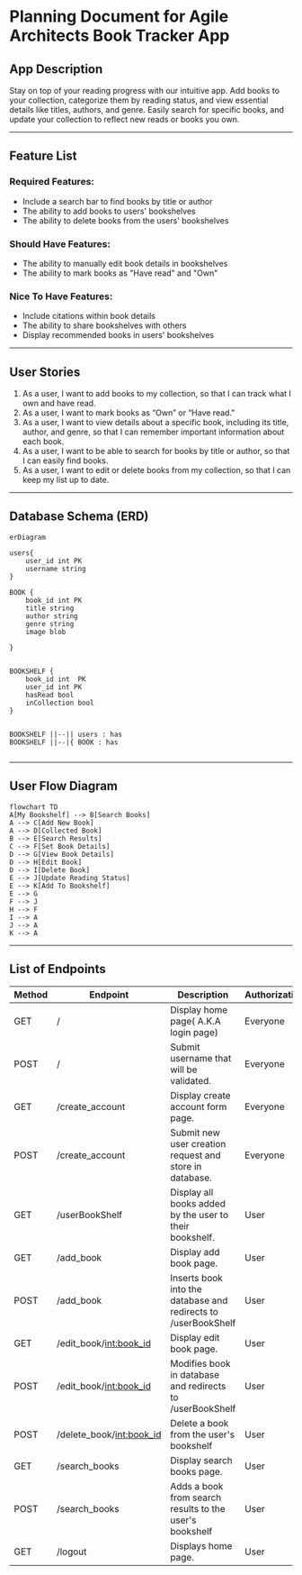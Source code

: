 # Planning Document for Agile Architects Book Tracker App

## App Description
Stay on top of your reading progress with our intuitive app. Add books to your collection, categorize them by reading status, and view essential details like titles, authors, and genre. Easily search for specific books, and update your collection to reflect new reads or books you own.

---
## Feature List

### Required Features:
* Include a search bar to find books by title or author
* The ability to add books to users' bookshelves
* The ability to delete books from the users' bookshelves
  
### Should Have Features:
* The ability to manually edit book details in bookshelves
* The ability to mark books as "Have read" and "Own"
### Nice To Have Features:
* Include citations within book details
* The ability to share bookshelves with others
* Display recommended books in users' bookshelves
---
## User Stories

1. As a user, I want to add books to my collection, so that I can track what I own and have read.
2. As a user, I want to mark books as “Own” or “Have read."
3. As a user, I want to view details about a specific book, including its title, author, and genre, so that I can remember important information about each book.
4. As a user, I want to be able to search for books by title or author, so that I can easily find books.
5. As a user, I want to edit or delete books from my collection, so that I can keep my list up to date. 

---
## Database Schema (ERD)

```mermaid
erDiagram

users{
    user_id int PK
    username string
}

BOOK {
    book_id int PK
    title string
    author string
    genre string
    image blob
    
}


BOOKSHELF {
    book_id int  PK
    user_id int PK
    hasRead bool
    inCollection bool
}


BOOKSHELF ||--|| users : has
BOOKSHELF ||--|{ BOOK : has


```
---
## User Flow Diagram

```mermaid
flowchart TD
A[My Bookshelf] --> B[Search Books]
A --> C[Add New Book]
A --> D[Collected Book]
B --> E[Search Results]
C --> F[Set Book Details]
D --> G[View Book Details]
D --> H[Edit Book]
D --> I[Delete Book]
E --> J[Update Reading Status]
E --> K[Add To Bookshelf]
E --> G
F --> J
H --> F
I --> A
J --> A
K --> A
```
---
## List of Endpoints

| Method | Endpoint | Description | Authorization |
|--------|----------|-------------|---------------|
| GET    | / | Display home page( A.K.A login page) | Everyone |
| POST   | / | Submit username that will be validated. | Everyone |
| GET    | /create_account | Display create account form page. | Everyone |
| POST   | /create_account | Submit new user creation request and store in database. | Everyone |
| GET    | /userBookShelf | Display all books added by the user to their bookshelf. | User |
| GET    | /add_book      | Display add book page.                                 | User |
| POST   | /add_book      | Inserts book into the database and redirects to /userBookShelf | User |
| GET    | /edit_book/<int:book_id> | Display edit book page. | User |
| POST   | /edit_book/<int:book_id> | Modifies book in database and redirects to /userBookShelf | User |
| POST | /delete_book/<int:book_id> | Delete a book from the user's bookshelf | User |
| GET    | /search_books | Display search books page. | User |
| POST   | /search_books | Adds a book from search results to the user's bookshelf | User |
| GET    | /logout       | Displays home page. | User |
